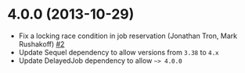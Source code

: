 4.0.0 (2013-10-29)
==================

* Fix a locking race condition in job reservation (Jonathan Tron, Mark Rushakoff) [#2](https://github.com/TalentBox/delayed_job_sequel/pull/2)
* Update Sequel dependency to allow versions from `3.38` to `4.x`
* Update DelayedJob dependency to allow `~> 4.0.0`
